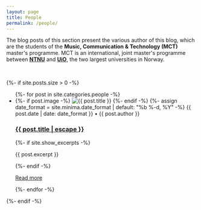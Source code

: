 ```yaml
---
layout: page
title: People
permalink: /people/
---
```


The blog posts of this section present the various author of this blog, which are the students of the **Music, Communication & Technology (MCT)** master's programme. MCT is an international, joint master's programme between [**NTNU**](https://www.ntnu.edu/studies/mmct) and [**UiO**](https://www.uio.no/english/studies/programmes/mct-master/), the two largest universities in Norway.

<br />

{%- if site.posts.size > 0 -%}
  <!-- <h2 class="post-list-heading">{{ page.list_title | default: "Posts" }}</h2> -->
  <ul class="post-list">
    {%- for post in site.categories.people -%}
      <li>
        {%- if post.image -%}
          <img src="{{ post.image | prepend: site.baseurl }}" alt="{{ post.title }}" title="{{ post.title }}">
        {%- endif -%}
        {%- assign date_format = site.minima.date_format | default: "%b %-d, %Y" -%}
        <span class="post-meta">{{ post.date | date: date_format }}</span>
        <span class="post-meta">• {{ post.author }}</span>
        <h3 align="left">
          <a class="post-link" href="{{ post.url | relative_url }}">
            {{ post.title | escape }}
          </a>
        </h3>
        {%- if site.show_excerpts -%}
          <p class="post-excerpt">{{ post.excerpt }}</p>
        {%- endif -%}
        <p class="read-more">
          <a href="{{ post.url | relative_url }}">
            Read more
          </a>
        </p>
      </li>
    {%- endfor -%}
  </ul>
{%- endif -%}
